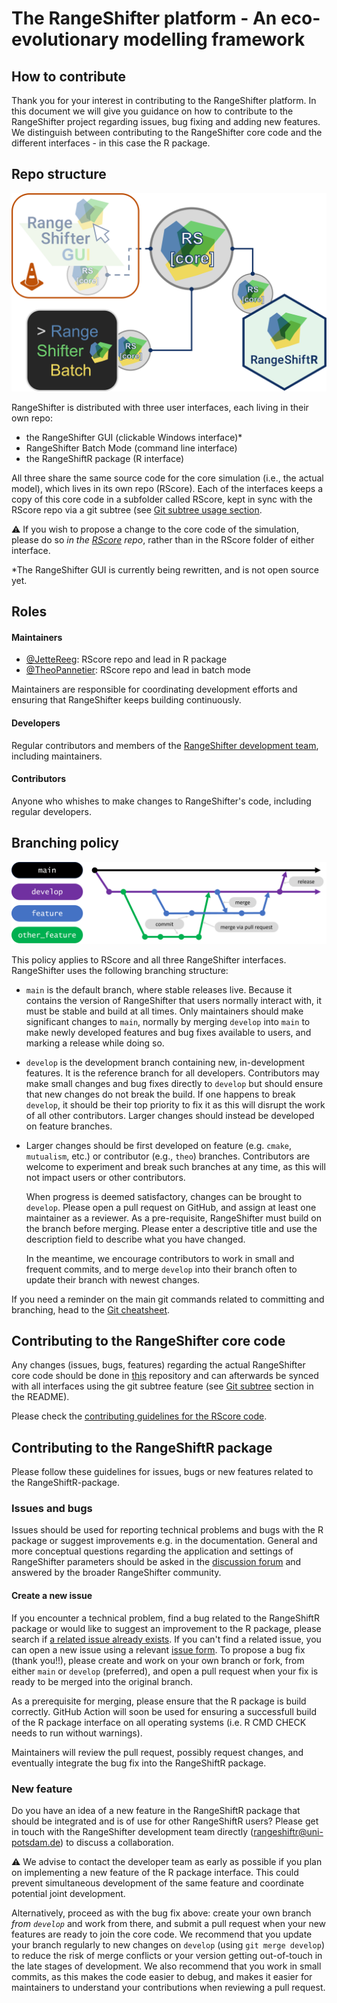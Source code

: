 # The RangeShifter platform - An eco-evolutionary modelling framework

## How to contribute

Thank you for your interest in contributing to the RangeShifter platform. 
In this document we will give you guidance on how to contribute to the RangeShifter project regarding issues, bug fixing and adding new features. We distinguish between contributing to the RangeShifter core code and the different interfaces - in this case the R package.

## Repo structure

![Rangeshifter repo structure](RangeShiftR/man/figures/RS_repos.png)

RangeShifter is distributed with three user interfaces, each living in their own repo:

- the RangeShifter GUI (clickable Windows interface)*
- RangeShifter Batch Mode (command line interface)
- the RangeShiftR package (R interface)

All three share the same source code for the core simulation (i.e., the actual model), which lives in its own repo (RScore). Each of the interfaces keeps a copy of this core code in a subfolder called RScore, kept in sync with the RScore repo via a git subtree (see [Git subtree usage section](https://github.com/RangeShifter/RScore?tab=readme-ov-file#usage-git-subtree). 

⚠️ If you wish to propose a change to the core code of the simulation, please do so *in the [RScore](https://github.com/RangeShifter/RScore) repo*, rather than in the RScore folder of either interface.

*The RangeShifter GUI is currently being rewritten, and is not open source yet.

## Roles

#### Maintainers

- [@JetteReeg](https://github.com/JetteReeg): RScore repo and lead in R package
- [@TheoPannetier](https://github.com/TheoPannetier): RScore repo and lead in batch mode

Maintainers are responsible for coordinating development efforts and ensuring that RangeShifter keeps building continuously.

#### Developers

Regular contributors and members of the [RangeShifter development team](https://github.com/orgs/RangeShifter/people), including maintainers.

#### Contributors

Anyone who whishes to make changes to RangeShifter's code, including regular developers.

## Branching policy

![](RangeShiftR/man/figures/branches.png)

This policy applies to RScore and all three RangeShifter interfaces.
RangeShifter uses the following branching structure:

- `main` is the default branch, where stable releases live. Because it contains the version of RangeShifter that users normally interact with, it must be stable and build at all times.
  Only maintainers should make significant changes to `main`, normally by merging `develop` into `main` to make newly developed features and bug fixes available to users, and marking a release while doing so.
- `develop` is the development branch containing new, in-development features. It is the reference branch for all developers. Contributors may make small changes and bug fixes directly to `develop` but should ensure that new changes do not break the build. If one happens to break `develop`, it should be their top priority to fix it as this will disrupt the work of all other contributors.
  Larger changes should instead be developed on feature branches.
- Larger changes should be first developed on feature (e.g. `cmake`, `mutualism`, etc.) or contributor (e.g., `theo`) branches. Contributors are welcome to experiment and break such branches at any time, as this will not impact users or other contributors.
  
  When progress is deemed satisfactory, changes can be brought to `develop`. Please open a pull request on GitHub, and assign at least one maintainer as a reviewer. As a pre-requisite, RangeShifter must build on the branch before merging. Please enter a descriptive title and use the description field to describe what you have changed. 
  
  In the meantime, we encourage contributors to work in small and frequent commits, and to merge `develop` into their branch often to update their branch with newest changes.

If you need a reminder on the main git commands related to committing and branching, head to the [Git cheatsheet](https://github.com/RangeShifter/RScore/blob/main/git_cheatsheet.md).

## Contributing to the RangeShifter core code

Any changes (issues, bugs, features) regarding the actual RangeShifter core code should be done in [this](https://github.com/RangeShifter/RScore) repository and can afterwards be synced with all interfaces using the git subtree feature (see [Git subtree](https://github.com/RangeShifter/RScore?tab=readme-ov-file#usage-git-subtree) section in the README). 

Please check the [contributing guidelines for the RScore code](https://github.com/RangeShifter/RScore/blob/main/CONTRIBUTING.md). 

## Contributing to the RangeShiftR package

Please follow these guidelines for issues, bugs or new features related to the RangeShiftR-package. 

### Issues and bugs

Issues should be used for reporting technical problems and bugs with the R package or suggest improvements e.g. in the documentation. 
General and more conceptual questions regarding the application and settings of RangeShifter parameters should be asked in the [discussion forum](https://github.com/RangeShifter/RangeshiftR-tutorials/discussions) and answered by the broader RangeShifter community.

#### Create a new issue

If you encounter a technical problem, find a bug related to the RangeShiftR package or would like to suggest an improvement to the R package, please search if [a related issue already exists](https://github.com/RangeShifter/RangeShiftR-package-dev/issues). If you can't find a related issue, you can open a new issue using a relevant [issue form](https://github.com/RangeShifter/RangeShiftR-package-dev/issues/new/choose). To propose a bug fix (thank you!!), please create and work on your own branch or fork, from either `main` or `develop` (preferred), and open a pull request when your fix is ready to be merged into the original branch.

As a prerequisite for merging, please ensure that the R package is build correctly. GitHub Action will soon be used for ensuring a successfull build of the R package interface on all operating systems (i.e. R CMD CHECK needs to run without warnings).

Maintainers will review the pull request, possibly request changes, and eventually integrate the bug fix into the RangeShiftR package. 

### New feature

Do you have an idea of a new feature in the RangeShiftR package that should be integrated and is of use for other RangeShiftR users? 
Please get in touch with the RangeShifter development team directly (rangeshiftr@uni-potsdam.de) to discuss a collaboration.

⚠️ We advise to contact the developer team as early as possible if you plan on implementing a new feature of the R package interface. This could prevent simultaneous development of the same feature and coordinate potential joint development.

Alternatively, proceed as with the bug fix above: create your own branch _from `develop`_ and work from there, and submit a pull request when your new features are ready to join the core code. 
We recommend that you update your branch regularly to new changes on `develop` (using `git merge develop`) to reduce the risk of merge conflicts or your version getting out-of-touch in the late stages of development.
We also recommend that you work in small commits, as this makes the code easier to debug, and makes it easier for maintainers to understand your contributions when reviewing a pull request.

